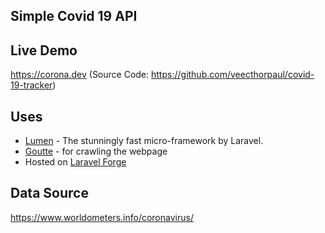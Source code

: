 ## Simple Covid 19 API 

## Live Demo 
https://corona.dev (Source Code: https://github.com/veecthorpaul/covid-19-tracker)


## Uses
- [Lumen](https://lumen.laravel.com/) - The stunningly fast micro-framework by Laravel.
- [Goutte](https://github.com/FriendsOfPHP/Goutte) - for crawling the webpage
- Hosted on [Laravel Forge](https://forge.laravel.com)

## Data Source 
https://www.worldometers.info/coronavirus/

